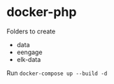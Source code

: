 # docker-php
Folders to create
 - data
 - eengage
 - elk-data
 
Run
`docker-compose up --build -d`

